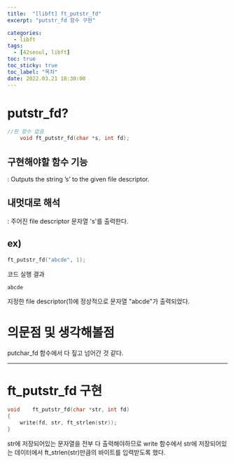 ```yaml
---
title:  "[libft] ft_putstr_fd"
excerpt: "putstr_fd 함수 구현"

categories:
  - libft
tags:
  - [42seoul, libft]
toc: true
toc_sticky: true
toc_label: "목차"
date: 2022.03.21 18:30:00
---
```


# putstr_fd?

```c
//원 함수 없음
    void ft_putstr_fd(char *s, int fd);
```

## 구현해야할 함수 기능    
:  Outputs the string ’s’ to the given file descriptor.    

## 내멋대로 해석    
:  주어진 file descriptor 문자열 's'를 출력한다.    

## ex)    
```c
ft_putstr_fd("abcde", 1);

```
코드 실행 결과
```c
abcde
```
지정한 file descriptor(1)에 정상적으로 문자열 "abcde"가 출력되었다.    

# 의문점 및 생각해볼점    
putchar_fd 함수에서 다 짚고 넘어간 것 같다.    

***

# ft_putstr_fd 구현

```c
void	ft_putstr_fd(char *str, int fd)
{
	write(fd, str, ft_strlen(str));
}

```
str에 저장되어있는 문자열을 전부 다 출력해야하므로 write 함수에서 str에 저장되어있는 데이터에서 ft_strlen(str)만큼의 바이트를 입력받도록 했다.    


